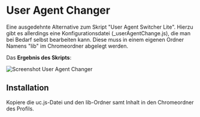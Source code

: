 # User Agent Changer
Eine ausgedehnte Alternative zum Skript "User Agent Switcher Lite". Hierzu gibt es allerdings eine Konfigurationsdatei 
(_userAgentChange.js), die man bei Bedarf selbst bearbeiten kann. Diese muss in einem eigenen Ordner Namens "lib" im Chromeordner 
abgelegt werden.

Das **Ergebnis des Skripts**:

![Screenshot User Agent Changer](https://github.com/ardiman/userChrome.js/raw/master/useragentchanger/scr_useragentchanger.png)

## Installation
Kopiere die uc.js-Datei und den lib-Ordner samt Inhalt in den Chromeordner des Profils.

